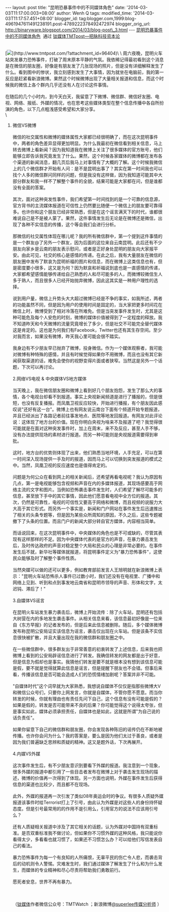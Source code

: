 --- layout: post title: "昆明恐暴事件中的不同媒体角色" date:
'2014-03-03T11:17:00.003+08:00' author: Wenh Q tags: modified\_time:
'2014-03-03T11:17:57.451+08:00' blogger\_id:
tag:blogger.com,1999:blog-4961947611491238191.post-4789222378492472974
blogger\_orig\_url:
http://binaryware.blogspot.com/2014/03/blog-post\_3.html ---
[昆明恐暴事件中的不同媒体角色](http://www.tmtpost.com/96405.html)  通过
[钛媒体TMTpost—把脉科技资本论](http://www.tmtpost.com/)\
\
\
[![](https://images-blogger-opensocial.googleusercontent.com/gadgets/proxy?url=http%3A%2F%2Fwww.tmtpost.com%2Fwp-content%2Fuploads%2F2014%2F03%2F139378678534.jpg&container=blogger&gadget=a&rewriteMime=image%2F*)](http://www.tmtpost.com/?attachment_id=96404)\
\
周六夜晚，昆明火车站突发暴力恐怖事件，打破了周末原本平静的气氛。我依稀记得最初看到这个消息是在微信的朋友圈，好像是有朋友发了几张现场的照片，但是没有详细解释发生了什么。看到图中的惨状，我立刻感到发生了大事情，因为就坐在电脑前，我的第一反应是赶紧看新浪微博。果然这个时候微博出现了大量相关报道和信息，而这个时候我的微信上各个群内几乎还没有人在讨论这件事情。\
\
在随后的几个小时内，到今天白天，我留意了下微博、微信群、微信好友圈、电视、网络、报纸、外媒的情况，也在思考这些媒体类型在整个信息传播中各自所扮演的角色，以下几点粗浅感受希望和大家分享。\
\
1. 微信VS微博\
\
微信的社交属性和微博的媒体属性大家都已经很明确了，而在这次昆明事件中，两者的角色差异显得更加明显。为什么我最初在微信看到相关信息，马上转去微博上看新闻？因为我知道我在微博上关注了很多媒体的官方账号，他们能够立即告诉我究竟发生了什么。果然，这个时候各家媒体的微博都在发布各个渠道的新闻消息，翻几页后我马上对事情有了大概的了解。这个时候我微信上的几个微信群才开始有人问：是不是昆明出事了？其实在第一时间我也可以找个人多的微信群问同样的问题，但是我没有这样做，因为我知道可能其中大部分群友和我一样不了解整个事件的全貌，结果可能是大家都在问，但是谁都没有全面的答案。\
\
其次，面对这种突发性事件，我们希望第一时间找到的是一个可靠的信息源，官方背书的主流媒体报道在可信性上仍然要比随便一个微信上的朋友要可靠得多。也许你和这个朋友已经非常熟悉，但是在这个谣言满天下的时代，谁都很难说自己是不是被人蒙了。果然，这件事情发生后无论是在微博还是微信，出现了各种不实信息的传播，这个等会我们会进行分析。\
\
那微信的社交属性体现在哪儿呢？我的所有微信群中，第一个提到这件事情的是一个群友@了另外一个群友，因为后面的这位来自云南昆明。此后还有不少朋友向家乡是云南的朋友表示慰问，或者是正好身处昆明的朋友向大家报平安。由此可见，社交的核心是感情的传递。在此之后，我有大量朋友在微信的朋友圈中发布了默哀为昆明祈福的图片和信息，而在微博上这类信息也有，但是密度要小很多，这又是为何？因为默哀和祈福说到底也是一直感情的传递，大家都希望感情能够传递给自己熟悉的人和尽可能多的人，而微博较微信生人多于熟人，而且很多人已经开始抛弃微博，因此这其实是一种用户理性的选择。\
\
说到用户量，微信上升势头大大超过微博已经是不争的事实，如我所述，两者的功能虽然不同，但是因为用户的使用时间是固定的，当大家把更多时间花在微信上时，微博受到了相对冷落在所难免。但是当突发事件发生时，尤其是这种可能危及每个人安危的时刻，微博的媒体价值被得到了一定程度的释放。我不知道昨天和今天微博的流量究竟增长了多少，但是社交不可能完全替代媒体这是肯定的。这也是为何我们有Facebook，Twitter也还有其生存空间。至少对我而言，如果没有微博，昨天我心里可能会很不踏实。\
\
我身边有不少朋友早已抛弃了微博，投身微信。作为一个媒体观察者，我可能对微博有种特殊的感情，并且有时候觉得如果你不用微博，而且也没有其它新闻获取渠道的话，难免会使你的视野变得片面或者狭窄。当然这是另外一个话题，下次可以再讨论。\
\
2.网络VS电视 & 中央媒体VS地方媒体\
\
当天晚上，我在微信朋友圈和微博上看到好几个朋友抱怨，发生了那么大的事情，各个电视台却看不到报道。事实上央视新闻频道是进行了播报的，但是很短，也没有反复播报。而凤凰卫视反应较快，开始进行播报，有个朋友因此感叹说"还好有这一台"。微博上也有网友说云南台下面有个频道开始专题报道，并且已经派出了各路记者前往事发地点、医院等地发回报道。有网友对此评论说：这体现了地方台的价值。现在你明白央视为啥来不及报道了吧？我觉得很可能就是在面对这种突发事件时，加上在周末，来不及反应，甚至人手不够，没有办法提供现场的素材进行报道。而另一种可能则是央视报道需要得到审批。\
\
这时，地方台的优势则体现了出来，他们熟悉当地环境，人手充足，可以在第一时间深入现场提供一手及时的报道，因而马上可以切换到突发报道的模式之中。当然，凤凰卫视的反应速度也是值得肯定的。\
\
问题是为何公众在看到网上的相关新闻后，还希望再看电视呢？我认为原因有几点，第一是电视能够包含视频和声音在内的多媒体报道，其现场感要高于网络主流的文字和图片。当例如恐怖袭击事件发生时，人们希望了解尽可能多的信息，甚至放下手中的其它事情，因此他们愿意看电视中全方位的报道。其次，仍然是可靠性，电视的可信性又要高于网络和微博，而且视频的说服力大大高于其它形式。而另外一个事实是，新闻和门户网站在事件发生后迅速推出了相关的头条专题等，但是因为某些众所周知的原因，不久之后，这些专题被撤下了头条的位置。而且门户的新闻大部分转自官方媒体，内容相当简单。\
\
而话说回来，在这次昆明事件中，中央媒体的角色也是不可或缺的，尽管其表现有这样那样的不足。因为中央媒体代表的是官方的声音，在暴力袭击发生后，及时传达政府的声音对稳定整个大局和民众的心理是非常必要的。在事件发生后不就，新华社等媒体就报道，将昆明事件定义为"暴力恐怖事件"，这使民众能够及时了解整个事件性质。\
\
当然央媒可以做的还可以更多，例如教育部前发言人王旭明就在新浪微博上表示："昆明火车站恐怖杀人事件已过数小时，我们还没有在电视里、广播中和网络上见到、听到和点到事发地云南省和昆明市领导的声音、形体和文字，太迟钝、滞后了！"\
\
3.自媒体VS谣言\
\
在昆明火车站发生暴力袭击后，微博上开始流传：除了火车站，昆明还有包括大树营在内的多地发生袭击事件。从相关信息来看，该信息最初好像是一位来自《东方早报》的记者发布的，但是后来此信息被删除。随后，多个媒体微博发布称昆明公安局证实该信息为谣言，袭击仅出现在火车站。但是该条不实信息很快被扩散，并且大量出现在我的微信群和朋友圈之中。\
\
在一些微信群中，很多群友出于非常善意的初衷转发了上述信息，后来我也把微博上看到的公安局辟谣信息进行了转发。我确信转发的网友都是出于好意，但是信息为假却也是事实。我猜他们转发是要不就是根本没有想到该信息可能是假，要不就是觉得就算此信息是谣言，但是提醒下朋友也不会错。但事后来看，传播该信息是否可能会造成人们的恐慌情绪加剧呢？答案并非不可能。\
\
"自媒体时代"这个词早就为大家熟悉，我想说自媒体不仅仅是指那些微博大V和微信公众号们，只要你上网发言，你就是自媒体，不管你愿不愿意。而当你转发的时候，你就有理由也有责任先问下自己，这个信息有没有可能是假的？如果是假的，转发是否可能带来不良的后果？你可能觉得这个说得太夸张，但是事实如此，媒体必须承担责任，自媒体也是如此，这就是所谓"为自己说的话负责任"。\
\
如果你留意下自己的微信群和朋友圈，你会发现各种陈旧的谣传仍在不断地被传播。也许你会问为什么？我的答案是，要么是因为他们太过于善良，或者是因为我们普遍缺乏思辨和质疑的精神。这又是题外话，下次再展开。\
\
4.内媒VS外媒\
\
这次事件发生后，有不少朋友意识到要看下外媒的报道。我注意到一个现象，很多外媒的报道中都引用了一些目击者发布在微博上对于袭击发生现场的描述，微博的价值再一次得到了体现。另一方面也说明，外媒在事件发生后获得信息的渠道也比较少，而且都不在现场。\
\
此外，外媒的报道再一次引发了类似08年奥运会时的争议。有很多人质疑外媒报道该事件时给Terrorist打上了引号，由此认为外媒是对这些人的身份持怀疑态度。但是引号最常用的的作用不是引用么，引用官方的说法不应该用引号么？\
\
还有人质疑相关报道中涉及了其它相关的话题，认为外媒对中国持有双重标准。是否双重标准我不做讨论，但如果你不习惯外媒的这种风格，我只能说你看得太少，多看看也就习惯了，如果还不习惯怎么办？可以给他们写信发表自己的看法。\
\
暴力恐怖事件为每一个有良知的人所痛恨，无辜平民的伤亡令人悲，而袭击背后的动机则令人警惕。灾难发生时，我们通过媒体了解发生了什么和为什么发生，而媒体的专业精神和尽心尽责将帮助我们勇敢前行。\
\
愿死者安息，世界不再有暴力。\
\
 \
\
（[钛媒体](http://www.tmtpost.com/)作者微信公众号：TMTWatch
；新浪微博[@superlee传媒分析师](http://weibo.com/superlee) ）
